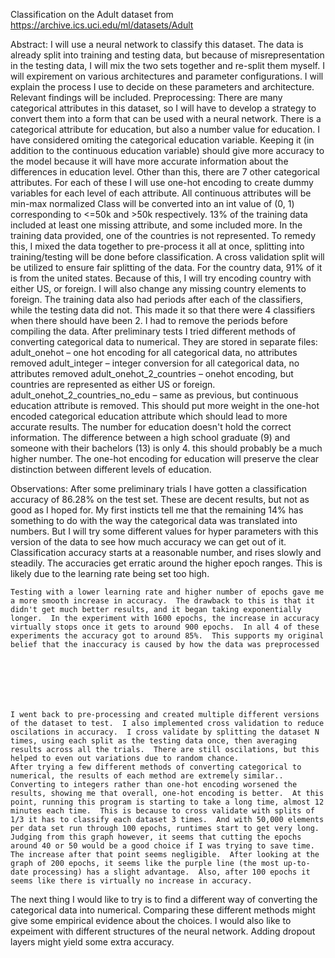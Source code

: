 Classification on the Adult dataset
from https://archive.ics.uci.edu/ml/datasets/Adult

Abstract:
	I will use a neural network to classify this dataset.  The data is already split into training and testing data, but because of misrepresentation in the testing data, I will mix the two sets together and re-split them myself.  I will expirement on various architectures and parameter configurations.  I will explain the process I use to decide on these parameters and architecture.  Relevant findings will be included.
Preprocessing:
	There are many categorical attributes in this dataset, so I will have to develop a strategy to convert them into a form that can be used with a neural network.
There is a categorical attribute for education, but also a number value for education.  I have considered omiting the categorical education variable.  Keeping it (in addition to the continuous education variable) should give more accuracy to the model because it will have more accurate information about the differences in education level.
Other than this, there are 7 other categorical attributes.  For each of these I will use one-hot encoding to create dummy variables for each level of each attribute.
All continuous attributes will be min-max normalized
Class will be converted into an int value of (0, 1) corresponding to <=50k and >50k respectively.
13% of the training data included at least one missing attribute, and some included more.
In the training data provided, one of the countries is not represented.  To remedy this, I mixed the data together to pre-process it all at once, splitting into training/testing will be done before classification.  A cross validation split will be utilized to ensure fair splitting of the data.
For the country data, 91% of it is from the united states.  Because of this, I will try encoding country with either US, or foreign.  I will also change any missing country elements to foreign.
The training data also had periods after each of the classifiers, while the testing data did not.  This made it so that there were 4 classifiers when there should have been 2.  I had to remove the periods before compiling the data.
After preliminary tests I tried different methods of converting categorical data to numerical.  They are stored in separate files:
adult_onehot – one hot encoding for all categorical data, no attributes removed
adult_integer – integer conversion for all categorical data, no attributes removed
adult_onehot_2_countries – onehot encoding, but countries are represented as either US or foreign.
adult_onehot_2_countries_no_edu – same as previous, but continuous education attribute is removed.  This should put more weight in the one-hot encoded categorical education attribute which should lead to more accurate results.  The number for education doesn't hold the correct information.  The difference between a high school graduate (9) and someone with their bachelors (13) is only 4.  this should probably be a much higher number.  The one-hot encoding for education will preserve the clear distinction between different levels of education.


Observations:
	After some preliminary trials I have gotten a classification accuracy of 86.28% on the test set.  These are decent results, but not as good as I hoped for.  My first insticts tell me that the remaining 14% has something to do with the way the categorical data was translated into numbers.  But I will try some different values for hyper parameters with this version of the data to see how much accuracy we can get out of it.	
	Classification accuracy starts at a reasonable number, and rises slowly and steadily.  The accuracies get erratic around the higher epoch ranges.  This is likely due to the learning rate being set too high.  






	Testing with a lower learning rate and higher number of epochs gave me a more smooth increase in accuracy.  The drawback to this is that it didn't get much better results, and it began taking exponentially longer.  In the experiment with 1600 epochs, the increase in accuracy virtually stops once it gets to around 900 epochs.  In all 4 of these experiments the accuracy got to around 85%.  This supports my original belief that the inaccuracy is caused by how the data was preprocessed







	I went back to pre-processing and created multiple different versions of the dataset to test.  I also implemented cross validation to reduce oscilations in accuracy.  I cross validate by splitting the dataset N times, using each split as the testing data once, then averaging results across all the trials.  There are still oscilations, but this helped to even out variations due to random chance.  
	After trying a few different methods of converting categorical to numerical, the results of each method are extremely similar..  Converting to integers rather than one-hot encoding worsened the results, showing me that overall, one-hot encoding is better.  At this point, running this program is starting to take a long time, almost 12 minutes each time.  This is because to cross validate with splits of 1/3 it has to classify each dataset 3 times.  And with 50,000 elements per data set run through 100 epochs, runtimes start to get very long.  Judging from this graph however, it seems that cutting the epochs around 40 or 50 would be a good choice if I was trying to save time.  The increase after that point seems negligible.  After looking at the graph of 200 epochs, it seems like the purple line (the most up-to-date processing) has a slight advantage.  Also, after 100 epochs it seems like there is virtually no increase in accuracy.

	






















The next thing I would like to try is to find a different way of converting the categorical data into numerical.  Comparing these different methods might give some empirical evidence about the choices.
	I would also like to expeiment with different structures of the neural network.  Adding dropout layers might yield some extra accuracy.
